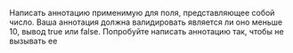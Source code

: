Написать аннотацию применимую для поля, представляющее собой число. 
Ваша аннотация должна валидировать является ли оно меньше 10, вывод true или false.
Попробуйте написать аннотацию так, чтобы не вызывать ее